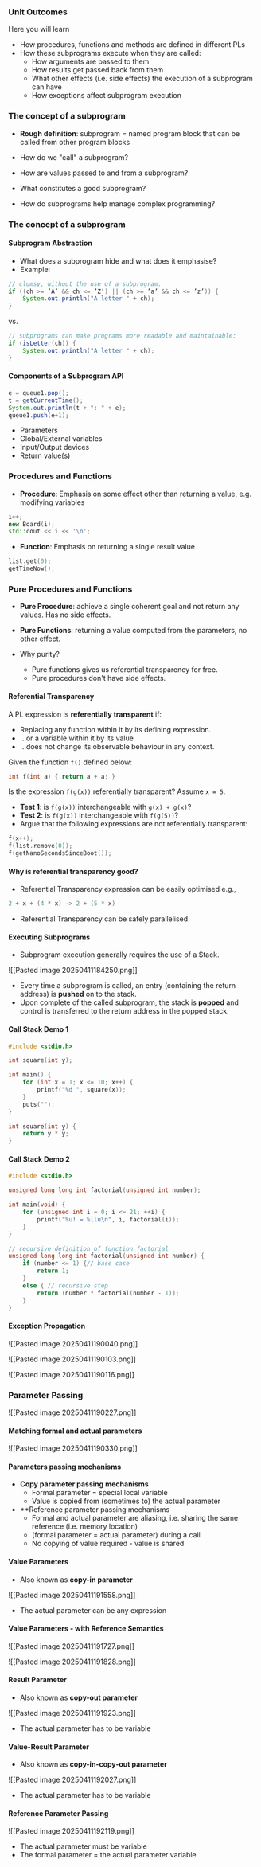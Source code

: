 ### Unit Outcomes

Here you will learn

 - How procedures, functions and methods are defined in different PLs
 - How these subprograms execute when they are called:
	 - How arguments are passed to them
	 - How results get passed back from them
	 - What other effects (i.e. side effects) the execution of a subprogram can have
	 - How exceptions affect subprogram execution

### The concept of a subprogram

 - **Rough definition**: subprogram = named program block that can be called from other program blocks

 - How do we "call" a subprogram?
 - How are values passed to and from a subprogram?
 - What constitutes a good subprogram?
 - How do subprograms help manage complex programming?

### The concept of a subprogram
#### Subprogram Abstraction

 - What does a subprogram hide and what does it emphasise?
 - Example:

```java
// clumsy, without the use of a subprogram:  
if ((ch >= ’A’ && ch <= ’Z’) || (ch >= ’a’ && ch <= ’z’)) {  
	System.out.println("A letter " + ch);  
}
```

vs.

```java
// subprograms can make programs more readable and maintainable:  
if (isLetter(ch)) {  
	System.out.println("A letter " + ch);  
}
```

#### Components of a Subprogram API

```java
e = queue1.pop();  
t = getCurrentTime();  
System.out.println(t + ": " + e);  
queue1.push(e+1);
```

 - Parameters
 - Global/External variables
 - Input/Output devices
 - Return value(s)

### Procedures and Functions

- **Procedure**: Emphasis on some effect other than returning a value, e.g. modifying variables

```cpp
i++;
new Board(i);
std::cout << i << '\n';
```

 - **Function**: Emphasis on returning a single result value

```cpp
list.get(0);
getTimeNow();
```

### Pure Procedures and Functions

 - **Pure Procedure**: achieve a single coherent goal and not return any values. Has no side effects.
 - **Pure Functions**: returning a value computed from the parameters, no other effect.

 - Why purity?
	 - Pure functions gives us referential transparency for free.
	 - Pure procedures don't have side effects.

#### Referential Transparency

A PL expression is **referentially transparent** if:

 - Replacing any function within it by its defining expression.
 - ...or a variable within it by its value
 - ...does not change its observable behaviour in any context.

Given the function `f()` defined below:

```cpp
int f(int a) { return a + a; }
```

Is the expression `f(g(x))` referentially transparent? Assume `x = 5`.

 - **Test 1**: is `f(g(x))` interchangeable with `g(x) + g(x)`?
 - **Test 2**: is `f(g(x))` interchangeable with `f(g(5))`?
 - Argue that the following expressions are not referentially transparent:

```cpp
f(x++);
f(list.remove(0));
f(getNanoSecondsSinceBoot());
```

#### Why is referential transparency good?

 - Referential Transparency expression can be easily optimised e.g., 

```cpp
2 + x + (4 * x) -> 2 + (5 * x)
```

 - Referential Transparency can be safely parallelised

#### Executing Subprograms

 - Subprogram execution generally requires the use of a Stack.

![[Pasted image 20250411184250.png]]

 - Every time a subprogram is called, an entry (containing the return address) is **pushed** on to the stack.
 - Upon complete of the called subprogram, the stack is **popped** and control is transferred to the return address in the popped stack.

#### Call Stack Demo 1

```cpp
#include <stdio.h>

int square(int y);

int main() {  
	for (int x = 1; x <= 10; x++) {  
		printf("%d ", square(x));  
	}  
	puts("");  
}

int square(int y) {  
	return y * y;  
}
```

#### Call Stack Demo 2

```cpp
#include <stdio.h>  

unsigned long long int factorial(unsigned int number);  

int main(void) {  
	for (unsigned int i = 0; i <= 21; ++i) {  
		printf("%u! = %llu\n", i, factorial(i));  
	}  
}  

// recursive definition of function factorial  
unsigned long long int factorial(unsigned int number) {  
	if (number <= 1) {// base case  
		return 1;  
	}  
	else { // recursive step  
		return (number * factorial(number - 1));  
	}  
}
```

#### Exception Propagation

![[Pasted image 20250411190040.png]]

![[Pasted image 20250411190103.png]]

![[Pasted image 20250411190116.png]]

### Parameter Passing

![[Pasted image 20250411190227.png]]

#### Matching formal and actual parameters

![[Pasted image 20250411190330.png]]

#### Parameters passing mechanisms

 - **Copy parameter passing mechanisms**
	 - Formal parameter = special local variable
	 - Value is copied from (sometimes to) the actual parameter
 - **Reference parameter passing mechanisms
	 - Formal and actual parameter are aliasing, i.e. sharing the same reference (i.e. memory location)
	 - (formal parameter = actual parameter) during a call
	 - No copying of value required - value is shared

#### Value Parameters

- Also known as **copy-in parameter**

![[Pasted image 20250411191558.png]]

 - The actual parameter can be any expression

#### Value Parameters - with Reference Semantics

![[Pasted image 20250411191727.png]]

![[Pasted image 20250411191828.png]]

#### Result Parameter

 - Also known as **copy-out parameter**

![[Pasted image 20250411191923.png]]

 - The actual parameter has to be variable

#### Value-Result Parameter

 - Also known as **copy-in-copy-out parameter**

![[Pasted image 20250411192027.png]]

 - The actual parameter has to be variable

#### Reference Parameter Passing

![[Pasted image 20250411192119.png]]

 - The actual parameter must be variable
 - The formal parameter = the actual parameter variable

